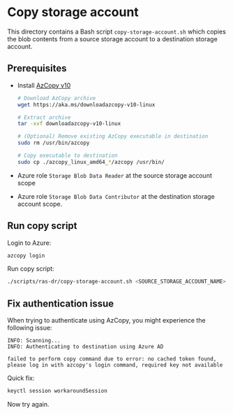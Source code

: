 # Copy storage account

This directory contains a Bash script `copy-storage-account.sh` which copies the blob contents from a source storage account to a destination storage account.

## Prerequisites

- Install [AzCopy v10](https://docs.microsoft.com/en-us/azure/storage/common/storage-use-azcopy-v10#download-azcopy)

    ```bash
    # Download AzCopy archive
    wget https://aka.ms/downloadazcopy-v10-linux

    # Extract archive
    tar -xvf downloadazcopy-v10-linux

    # (Optional) Remove existing AzCopy executable in destination
    sudo rm /usr/bin/azcopy

    # Copy executable to destination
    sudo cp ./azcopy_linux_amd64_*/azcopy /usr/bin/
    ```

- Azure role `Storage Blob Data Reader` at the source storage account scope
- Azure role `Storage Blob Data Contributor` at the destination storage account scope.

## Run copy script

Login to Azure:

```bash
azcopy login
```

Run copy script:

```bash
./scripts/ras-dr/copy-storage-account.sh <SOURCE_STORAGE_ACCOUNT_NAME> <DESTINATION_STORAGE_ACCOUNT_NAME>
```

## Fix authentication issue

When trying to authenticate using AzCopy, you might experience the following issue:

```text
INFO: Scanning...
INFO: Authenticating to destination using Azure AD

failed to perform copy command due to error: no cached token found, please log in with azcopy's login command, required key not available
```

Quick fix:

```bash
keyctl session workaroundSession
```

Now try again.
